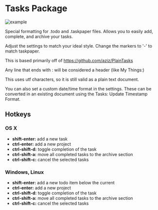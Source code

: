 # Tasks Package

![example](https://raw.githubusercontent.com/irrationalistic/atom-tasks/master/images/tasks_example.png)

Special formatting for .todo and .taskpaper files. Allows you to easily add, complete,
and archive your tasks.

Adjust the settings to match your ideal style. Change the markers to '-' to match
taskpaper.

This is based primarily off of https://github.com/aziz/PlainTasks

Any line that ends with : will be considered a header (like My Things:)

This uses utf characters, so it is still valid as a plain text document.

You can also set a custom date/time format in the settings. These can be converted
in an existing document using the Tasks: Update Timestamp Format.

## Hotkeys

### OS X
* **shift-enter:** add a new task
* **ctrl-enter:** add a new project
* **ctrl-shift-d:** toggle completion of the task
* **ctrl-shift-a:** move all completed tasks to the archive section
* **ctrl-shift-c:** cancel the selected tasks

### Windows, Linux
* **shift-enter:** add a new todo item below the current
* **ctrl-enter:** add a new project
* **ctrl-shift-d:** toggle completion of the task
* **ctrl-shift-a:** move all completed tasks to the archive section
* **ctrl-shift-c:** cancel the selected tasks
